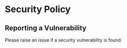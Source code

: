 # Security Policy

## Reporting a Vulnerability

Please raise an issue if a security vulnerability is found.
